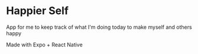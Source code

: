# Happier Self

App for me to keep track of what I'm doing today to make myself and others happy 

Made with Expo + React Native
